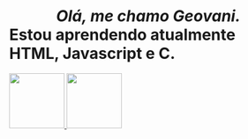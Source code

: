 <!DOCTYPE HTML>

<h1>
 <center><i>Olá, me chamo Geovani.</i></center>
Estou aprendendo atualmente HTML, Javascript e C.
 </h1>
   
   <a href="https://github.com/geovanioliv">
<img src="https://i.imgur.com/gk9Zyz0.png" width="100" height="100">
    </a>
    <a href="https://www.linkedin.com/in/geovani-oliveira-a7b88b248/">
    <img src="https://i0.wp.com/lh3.googleusercontent.com/-lU0hEES7jMM/YYEceNR9HsI/AAAAAAAAvLU/mKH2qhRjD0E1SXdCETthzWehs-Xck-r9ACLcBGAsYHQ/s16000/image.png?ssl=1" width="100" height="100"></a>
    
    
